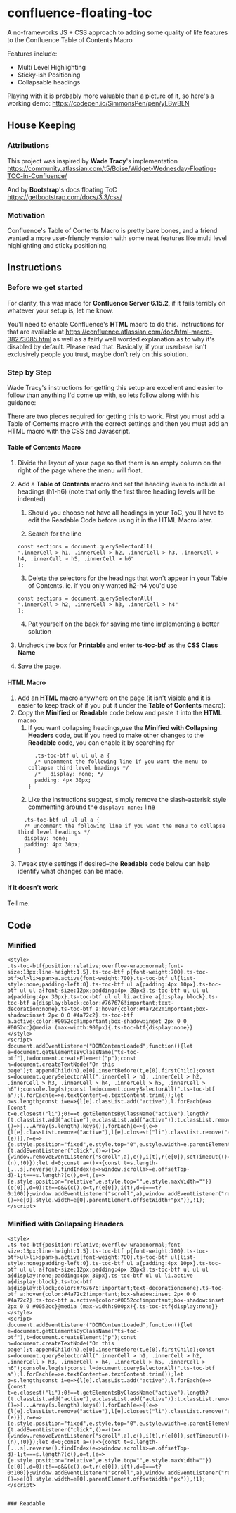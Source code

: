 # confluence-floating-toc

A no-frameworks JS + CSS approach to adding some quality of life features to the Confluence Table of Contents Macro

Features include:

- Multi Level Highlighting
- Sticky-ish Positioning
- Collapsable headings

Playing with it is probably more valuable than a picture of it, so here's a working demo:
https://codepen.io/SimmonsPen/pen/yLBwBLN

## House Keeping

### Attributions

This project was inspired by **Wade Tracy**'s implementation
https://community.atlassian.com/t5/Boise/Widget-Wednesday-Floating-TOC-in-Confluence/

And by **Bootstrap**'s docs floating ToC
https://getbootstrap.com/docs/3.3/css/

### Motivation

Confluence's Table of Contents Macro is pretty bare bones, and a friend wanted a more user-friendly version with some neat features like multi level highlighting and sticky positioning.

## Instructions

### Before we get started

For clarity, this was made for **Confluence Server 6.15.2**, if it fails terribly on whatever your setup is, let me know.

You'll need to enable Confluence's **HTML** macro to do this. Instructions for that are available at https://confluence.atlassian.com/doc/html-macro-38273085.html as well as a fairly well worded explanation as to why it's disabled by default. Please read that. Basically, if your userbase isn't exclusively people you trust, maybe don't rely on this solution.

### Step by Step

Wade Tracy's instructions for getting this setup are excellent and easier to follow than anything I'd come up with, so lets follow along with his guidance:

There are two pieces required for getting this to work. First you must add a Table of Contents macro with the correct settings and then you must add an HTML macro with the CSS and Javascript.

#### Table of Contents Macro

1. Divide the layout of your page so that there is an empty column on the right of the page where the menu will float.
2. Add a **Table of Contents** macro and set the heading levels to include all headings (h1-h6) (note that only the first three heading levels will be indented)

   1. Should you choose not have all headings in your ToC, you'll have to edit the Readable Code before using it in the HTML Macro later.

   2. Search for the line

   ```
   const sections = document.querySelectorAll(
   ".innerCell > h1, .innerCell > h2, .innerCell > h3, .innerCell > h4, .innerCell > h5, .innerCell > h6"
   );
   ```

   3. Delete the selectors for the headings that won't appear in your Table of Contents. ie. if you only wanted h2-h4 you'd use

   ```
   const sections = document.querySelectorAll(
   ".innerCell > h2, .innerCell > h3, .innerCell > h4"
   );
   ```

   4. Pat yourself on the back for saving me time implementing a better solution

3. Uncheck the box for **Printable** and enter **ts-toc-btf** as the **CSS Class Name**
4. Save the page.

#### HTML Macro

1. Add an **HTML** macro anywhere on the page (it isn't visible and it is easier to keep track of if you put it under the **Table of Contents** macro):
2. Copy the **Minified** or **Readable** code below and paste it into the **HTML** macro.
   1. If you want collapsing headings,use the **Minified with Collapsing Headers** code, but if you need to make other changes to the **Readable** code,
      you can enable it by searching for
      ```
        .ts-toc-btf ul ul ul a {
        /* uncomment the following line if you want the menu to collapse third level headings */
        /*   display: none; */
        padding: 4px 30px;
      }
      ```
   2. Like the instructions suggest, simply remove the slash-asterisk style commenting around the `display: none;` line
   ```
     .ts-toc-btf ul ul ul a {
     /* uncomment the following line if you want the menu to collapse third level headings */
     display: none;
     padding: 4px 30px;
   }
   ```
3. Tweak style settings if desired–the **Readable** code below can help identify what changes can be made.

#### If it doesn't work

Tell me.

## Code

### Minified

```
<style>
.ts-toc-btf{position:relative;overflow-wrap:normal;font-size:13px;line-height:1.5}.ts-toc-btf p{font-weight:700}.ts-toc-btf>ul>li>span>a.active{font-weight:700}.ts-toc-btf ul{list-style:none;padding-left:0}.ts-toc-btf ul a{padding:4px 10px}.ts-toc-btf ul ul a{font-size:12px;padding:4px 20px}.ts-toc-btf ul ul ul a{padding:4px 30px}.ts-toc-btf ul ul li.active a{display:block}.ts-toc-btf a{display:block;color:#767676!important;text-decoration:none}.ts-toc-btf a:hover{color:#4a72c2!important;box-shadow:inset 2px 0 0 #4a72c2}.ts-toc-btf a.active{color:#0052cc!important;box-shadow:inset 2px 0 0 #0052cc}@media (max-width:900px){.ts-toc-btf{display:none}}
</style>
<script>
document.addEventListener("DOMContentLoaded",function(){let e=document.getElementsByClassName("ts-toc-btf"),t=document.createElement("p");const n=document.createTextNode("On this page");t.appendChild(n),e[0].insertBefore(t,e[0].firstChild);const s=document.querySelectorAll(".innerCell > h1, .innerCell > h2, .innerCell > h3, .innerCell > h4, .innerCell > h5, .innerCell > h6");console.log(s);const l=document.querySelectorAll(".ts-toc-btf a");l.forEach(e=>e.textContent=e.textContent.trim());let o=s.length;const i=e=>{l[e].classList.add("active"),l.forEach(e=>{const t=e.closest("li");0!==t.getElementsByClassName("active").length?(t.classList.add("active"),e.classList.add("active")):t.classList.remove("active")})},c=()=>[...Array(s.length).keys()].forEach(e=>{(e=>{l[e].classList.remove("active"),l[e].closest("li").classList.remove("active")})(e)}),r=e=>{e.style.position="fixed",e.style.top="0",e.style.width=e.parentElement.offsetWidth+"px"};l.forEach((t,n)=>{t.addEventListener("click",()=>(t=>{window.removeEventListener("scroll",a),c(),i(t),r(e[0]),setTimeout(()=>window.addEventListener("scroll",a),50)})(n),!0)});let d=0;const a=()=>{const t=s.length-[...s].reverse().findIndex(e=>window.scrollY>=e.offsetTop-d)-1;t===s.length?(c(),o=t,(e=>{e.style.position="relative",e.style.top="",e.style.maxWidth=""})(e[0]),d=0):t!==o&&(c(),o=t,r(e[0]),i(t),d=0===t?0:100)};window.addEventListener("scroll",a),window.addEventListener("resize",()=>e[0].style.width=e[0].parentElement.offsetWidth+"px")},!1);
</script>
```

### Minified with Collapsing Headers

```
<style>
.ts-toc-btf{position:relative;overflow-wrap:normal;font-size:13px;line-height:1.5}.ts-toc-btf p{font-weight:700}.ts-toc-btf>ul>li>span>a.active{font-weight:700}.ts-toc-btf ul{list-style:none;padding-left:0}.ts-toc-btf ul a{padding:4px 10px}.ts-toc-btf ul ul a{font-size:12px;padding:4px 20px}.ts-toc-btf ul ul ul a{display:none;padding:4px 30px}.ts-toc-btf ul ul li.active a{display:block}.ts-toc-btf a{display:block;color:#767676!important;text-decoration:none}.ts-toc-btf a:hover{color:#4a72c2!important;box-shadow:inset 2px 0 0 #4a72c2}.ts-toc-btf a.active{color:#0052cc!important;box-shadow:inset 2px 0 0 #0052cc}@media (max-width:900px){.ts-toc-btf{display:none}}
</style>
<script>
document.addEventListener("DOMContentLoaded",function(){let e=document.getElementsByClassName("ts-toc-btf"),t=document.createElement("p");const n=document.createTextNode("On this page");t.appendChild(n),e[0].insertBefore(t,e[0].firstChild);const s=document.querySelectorAll(".innerCell > h1, .innerCell > h2, .innerCell > h3, .innerCell > h4, .innerCell > h5, .innerCell > h6");console.log(s);const l=document.querySelectorAll(".ts-toc-btf a");l.forEach(e=>e.textContent=e.textContent.trim());let o=s.length;const i=e=>{l[e].classList.add("active"),l.forEach(e=>{const t=e.closest("li");0!==t.getElementsByClassName("active").length?(t.classList.add("active"),e.classList.add("active")):t.classList.remove("active")})},c=()=>[...Array(s.length).keys()].forEach(e=>{(e=>{l[e].classList.remove("active"),l[e].closest("li").classList.remove("active")})(e)}),r=e=>{e.style.position="fixed",e.style.top="0",e.style.width=e.parentElement.offsetWidth+"px"};l.forEach((t,n)=>{t.addEventListener("click",()=>(t=>{window.removeEventListener("scroll",a),c(),i(t),r(e[0]),setTimeout(()=>window.addEventListener("scroll",a),50)})(n),!0)});let d=0;const a=()=>{const t=s.length-[...s].reverse().findIndex(e=>window.scrollY>=e.offsetTop-d)-1;t===s.length?(c(),o=t,(e=>{e.style.position="relative",e.style.top="",e.style.maxWidth=""})(e[0]),d=0):t!==o&&(c(),o=t,r(e[0]),i(t),d=0===t?0:100)};window.addEventListener("scroll",a),window.addEventListener("resize",()=>e[0].style.width=e[0].parentElement.offsetWidth+"px")},!1);
</script>
```

```

### Readable

```

<style>
.ts-toc-btf {
  position: relative;
  overflow-wrap: normal;
  font-size: 13px;
  line-height: 1.5;
}

/* Only used for the "on this page text" */
.ts-toc-btf p {
  font-weight: bold;
}

/* Bold active top level links */
.ts-toc-btf > ul > li > span > a.active {
  font-weight: bold;
}

/*
padding-left controls the auto indentation of lists
but, unfortunately, the left border that we're adding
gets indented as well. The following css is to control
the padding of nested list items.
*/
.ts-toc-btf ul {
  list-style: none;
  padding-left: 0px;
}

.ts-toc-btf ul a {
  padding: 4px 10px;
}

.ts-toc-btf ul ul a {
  font-size: 12px;
  padding: 4px 20px;
}

.ts-toc-btf ul ul ul a {
  /* uncomment the following line if you want the menu to collapse third level headings */
  /*   display: none; */
  padding: 4px 30px;
}
.ts-toc-btf ul ul li.active a {
  display: block;
}

/* Colors */
/* box-shadow instead of border-left because it doesn't affect
spacing */
.ts-toc-btf a {
  display: block;
  color: #767676 !important;
  text-decoration: none;
}
.ts-toc-btf a:hover {
  color: #4a72c2 !important;
  box-shadow: inset 2px 0px 0px #4a72c2;
}

.ts-toc-btf a.active {
  color: #0052cc !important;
  box-shadow: inset 2px 0px 0px #0052cc;
}

/* Don't show the toc on narrow windows */
@media (max-width: 900px) {
  .ts-toc-btf {
    display: none;
  }
}

</style>
<script>
document.addEventListener(
  "DOMContentLoaded",
  function() {
    /* Add the On This Page text to the top of the ToC */
    const titleText = "On this page";
    let toc = document.getElementsByClassName("ts-toc-btf");
    let onThisPage = document.createElement("p");
    const text = document.createTextNode(titleText);
    onThisPage.appendChild(text);
    toc[0].insertBefore(onThisPage, toc[0].firstChild);
    /* Get all the Headers, make sure to remove any that aren't included in your ToC */
    const sections = document.querySelectorAll(
      ".innerCell > h1, .innerCell > h2, .innerCell > h3, .innerCell > h4, .innerCell > h5, .innerCell > h6"
    );
    console.log(sections);
    /* Get all ToC Links */
    const nav_links = document.querySelectorAll(".ts-toc-btf a");
    /* Get the text for the toc links and trim whitespace from beginning of links */
    nav_links.forEach(link => (link.textContent = link.textContent.trim()));

    /* This is the index of the currently active link in the ToC. Because of the way it works, it'll default to Sections.length when
    no heading is active  */
    let currentActive = sections.length;
    /* Here are the functions that do all the work
    Might be worth knowing that a Confluence ToC looks like
    <ul>
    <li>
      <span class="toc-item-body">
        <span lass="toc-outline" />
        <a href="#id" class="toc-link"> Title </a>
      </span>
       <ul>
         <li>
           <span class="toc-item-body">
              <span class="toc-outline" />
              <a href="#id2" class="toc-link"> Nested Title 2 </a>
            </span>
          </li>
        </ul>
    </li>
    </ul>
    */
    const highlightTopLevelHeadingsOfActiveHeading = () => {
      /* TODO: (low priority) Loop directly through ancestors to apply class, rather than looping through the whole menu
       Because this is always called from makeActive, it should be possible to only grab the ancestors of the active element.
       For most ToCs though, the data is small enough that the performance difference won't matter. */
      nav_links.forEach(link => {
        const parentListItem = link.closest("li");
        if (parentListItem.getElementsByClassName("active").length !== 0) {
          parentListItem.classList.add("active");
          link.classList.add("active");
        } else {
          parentListItem.classList.remove("active");
        }
      });
    };
    const makeActive = link => {
      nav_links[link].classList.add("active");
      highlightTopLevelHeadingsOfActiveHeading();
    };
    const removeActive = link => {
      nav_links[link].classList.remove("active");
      nav_links[link].closest("li").classList.remove("active");
    };
    const removeAllActive = () =>
      /* Could use nav_links.forEach(link, key) => removeActive(key), but you don't actually need the data,
    so we'll create an empty array of the right length */
      [...Array(sections.length).keys()].forEach(link => {
        removeActive(link);
      });
    const makeFixed = element => {
      element.style.position = "fixed";
      element.style.top = "0";
      element.style.width = element.parentElement.offsetWidth + "px";
    };
    const makeRelative = element => {
      element.style.position = "relative";
      element.style.top = "";
      element.style.maxWidth = "";
    };

    const handleClick = link => {
      /* When a user clicks a link, disable the scroll spy and then manually set active class so that the
    active class selection doesn't get overridden by the browser scrolling.*/
      window.removeEventListener("scroll", makeActiveFromScroll);
      removeAllActive();
      makeActive(link);
      makeFixed(toc[0]);
      setTimeout(
        () => window.addEventListener("scroll", makeActiveFromScroll),
        50
      );
    };
    nav_links.forEach((link, index) => {
      link.addEventListener("click", () => handleClick(index), true);
    });
    /* This number is the distance from the top of the page before a heading will trigger its menu link to become active,
    it defaults to 0 until you hit the first heading, and then changes. If you'd like to adjust it, adjust it in
    makeActiveFromScroll */
    let sectionMargin = 0;

    const makeActiveFromScroll = () => {
      // current index math from p1xt's blog, you can read about it here: https://medium.com/p1xts-blog/scrollspy-with-just-javascript-3131c114abdc
      const current =
        sections.length -
        [...sections]
          .reverse()
          .findIndex(
            section => window.scrollY >= section.offsetTop - sectionMargin
          ) -
        1;
      if (current === sections.length) {
        removeAllActive();
        currentActive = current;
        makeRelative(toc[0]);
        sectionMargin = 0;
      } else if (current !== currentActive) {
        removeAllActive();
        currentActive = current;
        makeFixed(toc[0]);
        makeActive(current);
        if (current === 0) {
          sectionMargin = 0;
        } else {
          sectionMargin = 100;
        }
      }
    };
    /* Usually, when you have a scroll listener, you want to throttle it. In this case,
    it introduced a bug where if you scrolled fast enough, during the throttled 100ms, the toc stayed 'position: fixed'*/
    window.addEventListener("scroll", makeActiveFromScroll);
    window.addEventListener(
      "resize",
      () => (toc[0].style.width = toc[0].parentElement.offsetWidth + "px")
    );
  },
  false
);

</script>

```

```
